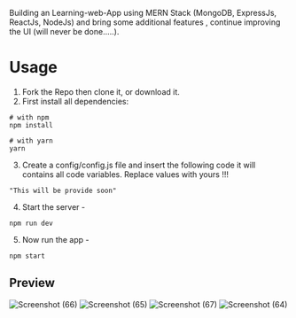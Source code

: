 Building an Learning-web-App using MERN Stack (MongoDB, ExpressJs, ReactJs, NodeJs) and bring some additional features , continue improving the UI (will never be done.....).

# Usage
1. Fork the Repo then clone it, or download it.
2. First install all dependencies:
```
# with npm
npm install

# with yarn
yarn
```
3. Create a config/config.js file and insert the following code it will contains all code variables. Replace values with yours !!!
```
"This will be provide soon"
```
4. Start the server -
````
npm run dev
````
5. Now run the app -
```
npm start
```

## Preview
![Screenshot (66)](https://github.com/user-attachments/assets/69be7df9-0f5b-4264-9bfa-31cd783c81f8)
![Screenshot (65)](https://github.com/user-attachments/assets/158ed8b5-ac7d-417b-a86c-2eb228032340)
![Screenshot (67)](https://github.com/user-attachments/assets/d2e328c7-c0ad-4be6-90ce-7e6435368142)
![Screenshot (64)](https://github.com/user-attachments/assets/3932d96c-f961-4ef0-82a5-fcdb3f648dc0)

